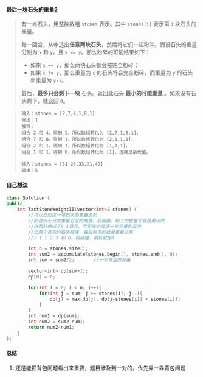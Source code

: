 #### [最后一块石头的重量2](https://leetcode.cn/problems/last-stone-weight-ii/)

> 有一堆石头，用整数数组 `stones` 表示。其中 `stones[i]` 表示第 `i` 块石头的重量。
>
> 每一回合，从中选出**任意两块石头**，然后将它们一起粉碎。假设石头的重量分别为 `x` 和 `y`，且 `x <= y`。那么粉碎的可能结果如下：
>
> - 如果 `x == y`，那么两块石头都会被完全粉碎；
> - 如果 `x != y`，那么重量为 `x` 的石头将会完全粉碎，而重量为 `y` 的石头新重量为 `y-x`。
>
> 最后，**最多只会剩下一块** 石头。返回此石头 **最小的可能重量** 。如果没有石头剩下，就返回 `0`。

> ```
> 输入：stones = [2,7,4,1,8,1]
> 输出：1
> 解释：
> 组合 2 和 4，得到 2，所以数组转化为 [2,7,1,8,1]，
> 组合 7 和 8，得到 1，所以数组转化为 [2,1,1,1]，
> 组合 2 和 1，得到 1，所以数组转化为 [1,1,1]，
> 组合 1 和 1，得到 0，所以数组转化为 [1]，这就是最优值。
> ```
>
> ```
> 输入：stones = [31,26,33,21,40]
> 输出：5
> ```



#### 自己想法



```c++
class Solution {
public:
    int lastStoneWeightII(vector<int>& stones) {
        //可以已知这一堆石头的重量总和
        //把这石头分成重量近似的两堆，后相撞，剩下的重量才会是最小的
        //进而转换成了0-1背包，尽可能的装满一半容量的背包
        //让两个背包的石头碰撞，最后剩下的就是重量之差
        //1 1 1 2 3 和 8，相碰撞，最后就是0

        int n = stones.size();
        int sum2 = accumulate(stones.begin(), stones.end(), 0);
        int sum = sum2/2;       //一半背包的容量

        vector<int> dp(sum+1);
        dp[0] = 0;

        for(int i = 0; i < n; i++){
            for(int j = sum; j >= stones[i]; j--){
                dp[j] = max(dp[j], dp[j-stones[i]] + stones[i]);
            }
        }
        int num1 = dp[sum];
        int num2 = sum2-num1;
        return num2-num1;
    }
};
```



#### 总结

1. 还是能把背包问题看出来重要，题目涉及到一对的，优先靠一靠背包问题